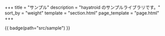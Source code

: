 +++
title = "サンプル"
description = "hayatroid のサンプルライブラリです。"
sort_by = "weight"
template = "section.html"
page_template = "page.html"
+++

{{ badge(path="src/sample") }}
